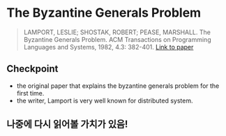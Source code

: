 # The Byzantine Generals Problem
> LAMPORT, LESLIE; SHOSTAK, ROBERT; PEASE, MARSHALL. The Byzantine Generals Problem. ACM Transactions on Programming Languages and Systems, 1982, 4.3: 382-401.
> [Link to paper](http://inst.cs.berkeley.edu/~cs162/fa06/hand-outs/Original_Byzantine.pdf)

## Checkpoint
* the original paper that explains the byzantine generals problem for the first time.
* the writer, Lamport is very well known for distributed system.

## 나중에 다시 읽어볼 가치가 있음!